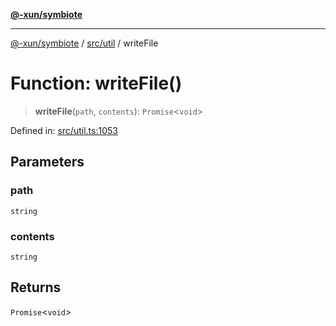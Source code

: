 [**@-xun/symbiote**](../../../README.md)

***

[@-xun/symbiote](../../../README.md) / [src/util](../README.md) / writeFile

# Function: writeFile()

> **writeFile**(`path`, `contents`): `Promise`\<`void`\>

Defined in: [src/util.ts:1053](https://github.com/Xunnamius/symbiote/blob/3911bb5748d7ecd905ce3bbd9106aa0ea0787160/src/util.ts#L1053)

## Parameters

### path

`string`

### contents

`string`

## Returns

`Promise`\<`void`\>
